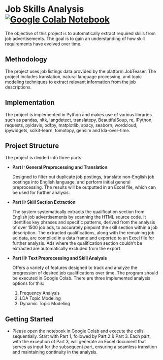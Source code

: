 # Job Skills Analysis [![Google Colab Notebook](https://img.shields.io/badge/Google%20Colab-Open-orange?logo=google-colab)](https://colab.research.google.com/)

The objective of this project is to automatically extract required skills from job advertisements. The goal is to gain an understanding of how skill requirements have evolved over time.

## Methodology
The project uses job listings data provided by the platform JobTeaser. The project includes translation, natural language processing, and topic modeling techniques to extract relevant information from the job descriptions.

## Implementation
The project is implemented in Python and makes use of various libraries such as pandas, nltk, langdetect, translatepy, BeautifulSoup, re, IPython, requests, pyldavis, odfpy, matplotlib, spacy, seaborn, wordcloud, ipywidgets, scikit-learn, tomotopy, gensim and lda-over-time.

## Project Structure

The project is divided into three parts:

- **Part I: General Preprocessing and Translation**

  Designed to filter out duplicate job postings, translate non-English job postings into English language, and perform initial general preprocessing. The results will be outputted in an Excel file, which can be used for further analysis.

- **Part II: Skill Section Extraction**

  The system systematically extracts the qualification section from English job advertisements by scanning the HTML source code. It identifies key phrases and specific patterns, derived from the analysis of over 1500 job ads, to accurately pinpoint the skill section within a job description. The extracted qualifications, along with the remaining job ad data, are compiled in a data frame and exported to an Excel file for further analysis. Ads where the qualification section couldn't be extracted are automatically excluded from the export.

- **Part III: Text Preprocessing and Skill Analysis**

  Offers a variety of features designed to track and analyze the progression of desired job qualifications over time. The program should be executed in Google Colab. There are three implemented analysis options for this:

  1. Frequency Analysis
  2. LDA Topic Modeling
  3. Dynamic Topic Modeling

## Getting Started
- Please open the notebook in Google Colab and execute the cells sequentially. Start with Part 1, followed by Part 2 & Part 3. Each part, with the exception of Part 3, will generate an Excel document that serves as input for the subsequent part, ensuring a seamless transition and maintaining continuity in the analysis.
